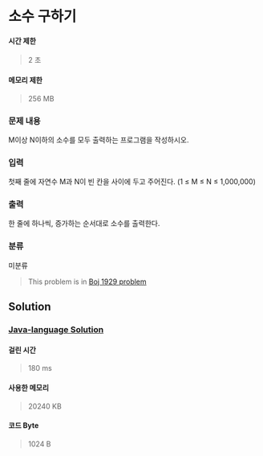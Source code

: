 # 소수 구하기
#### 시간 제한
> 2 초
#### 메모리 제한
> 256 MB
### 문제 내용

M이상 N이하의 소수를 모두 출력하는 프로그램을 작성하시오.

### 입력

첫째 줄에 자연수 M과 N이 빈 칸을 사이에 두고 주어진다. (1 ≤ M ≤ N ≤ 1,000,000)

### 출력

한 줄에 하나씩, 증가하는 순서대로 소수를 출력한다.

### 분류
미분류
> This problem is in [Boj 1929 problem](https://www.acmicpc.net/problem/1929)

## Solution
### [Java-language Solution](./main.java)
#### 걸린 시간
> 180 ms
#### 사용한 메모리
> 20240 KB
#### 코드 Byte
> 1024 B

